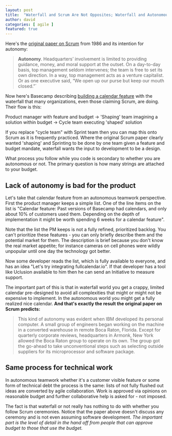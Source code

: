 ```yaml
---
layout: post
title:  "Waterfall and Scrum Are Not Opposites; Waterfall and Autonomous Teamwork Are"
author: david
categories: [ agile ]
featured: true
---
```

Here's the [original paper on Scrum](https://hbr.org/1986/01/the-new-new-product-development-game) from 1986 and its 
intention for autonomy:

>**Autonomy**. Headquarters’ involvement is limited to providing guidance, money, and moral support at the outset. 
On a day-to-day basis, top management seldom intervenes; the team is free to set its own direction. In a way, top 
management acts as a venture capitalist. Or as one executive said, “We open up our purse but keep our mouth closed.”`

Now here's Basecamp describing 
[building a calendar feature](https://basecamp.com/shapeup/1.1-chapter-02#case-study-the-dot-grid-calendar) with the 
waterfall that many organizations, even those claiming Scrum, are doing. Their flow is this:

Product manager with feature and budget -> 'Shaping' team imagining a solution within budget -> Cycle team executing 'shaped' solution

If you replace "cycle team" with Sprint team then you can map this onto Scrum as it is frequently practiced. Where 
the original Scrum paper clearly wanted 'shaping' and Sprinting to be done by one team given a feature and budget 
mandate, waterfall wants the input to development to be a design.

What process you follow while you code is secondary to whether you are autonomous or not. The primary question is 
how many strings are attached to your budget.

## Lack of autonomy is bad for the product

Let's take that calendar feature from an autonomous teamwork perspective. First the product manager keeps a simple list. 
One of the line items on the list is "Calendar feature: Past versions of Basecamp had calendars, and only about 10% of 
customers used them. Depending on the depth of implementation it might be worth spending 6 weeks for a calendar feature".

Note that the list the PM keeps is not a fully refined, prioritized backlog. You can't prioritize these features - you 
can only briefly describe them and the potential market for them. The description is brief because you don't know the 
real market appetite; for instance cameras on cell phones were wildly unpopular until one day the technology got better.

Now some developer reads the list, which is fully available to everyone, and has an idea 
"Let's try integrating fullcalendar.io". If that developer has a tool like Uclusion available to him then he can send 
an Initiative to measure support.

The important part of this is that in waterfall world you get a crappy, limited calendar pre-designed to avoid all 
complexities that might or might not be expensive to implement. In the autonomous world you might get a fully realized 
nice calendar. **And that's exactly the result the original paper on Scrum predicts:**

>This kind of autonomy was evident when IBM developed its personal computer. A small group of engineers began working 
>on the machine in a converted warehouse in remote Boca Raton, Florida. Except for quarterly corporate reviews, 
>headquarters in Armonk, New York allowed the Boca Raton group to operate on its own. The group got the go-ahead to 
>take unconventional steps such as selecting outside suppliers for its microprocessor and software package.

## Same process for technical work

In autonomous teamwork whether it's a customer visible feature or some form of technical debt the process is the same: 
lists of not fully flushed out ideas are converted by agile collaboration. Work is approved via opinions on reasonable 
budget and further collaborative help is asked for - not imposed.

The fact is that waterfall or not really has nothing to do with whether you follow Scrum ceremonies. Notice that the 
paper above doesn't discuss any ceremony and is not even assuming software development. *The important part 
is the level of detail in the hand off from people that can approve budget to those that use the budget.*